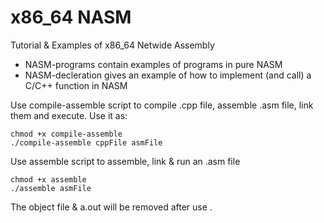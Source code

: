# x86_64 NASM 
Tutorial & Examples of x86_64 Netwide Assembly

* NASM-programs contain examples of programs in pure NASM
* NASM-decleration gives an example of how to implement (and call) a C/C++ function in NASM

Use compile-assemble script to compile .cpp file, assemble .asm file, link them and execute. Use it as:
```
chmod +x compile-assemble
./compile-assemble cppFile asmFile
```

Use assemble script to assemble, link & run an .asm file
```
chmod +x assemble
./assemble asmFile
```

The object file & a.out will be removed after use
.
